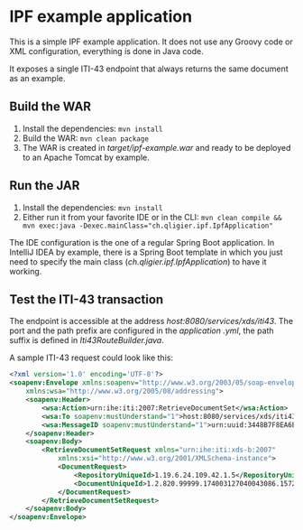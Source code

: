 # IPF example application

This is a simple IPF example application. It does not use any Groovy code or XML configuration, everything is done in Java code.

It exposes a single ITI-43 endpoint that always returns the same document as an example.

## Build the WAR

1. Install the dependencies: `mvn install`
2. Build the WAR: `mvn clean package`
3. The WAR is created in _target/ipf-example.war_ and ready to be deployed to an Apache Tomcat by example.

## Run the JAR

1. Install the dependencies: `mvn install`
2. Either run it from your favorite IDE or in the CLI: `mvn clean compile && mvn exec:java -Dexec.mainClass="ch.qligier.ipf.IpfApplication"`

The IDE configuration is the one of a regular Spring Boot application. In IntelliJ IDEA by example, there is a Spring Boot template in which
you just need to specify the main class (_ch.qligier.ipf.IpfApplication_) to have it working.

## Test the ITI-43 transaction

The endpoint is accessible at the address _host:8080/services/xds/iti43_. The port and the path prefix are configured in the _application
.yml_, the path suffix is defined in _Iti43RouteBuilder.java_.

A sample ITI-43 request could look like this:
```xml
<?xml version='1.0' encoding='UTF-8'?>
<soapenv:Envelope xmlns:soapenv="http://www.w3.org/2003/05/soap-envelope"
    xmlns:wsa="http://www.w3.org/2005/08/addressing">
    <soapenv:Header>
        <wsa:Action>urn:ihe:iti:2007:RetrieveDocumentSet</wsa:Action>
        <wsa:To soapenv:mustUnderstand="1">host:8080/services/xds/iti43</wsa:To>
        <wsa:MessageID soapenv:mustUnderstand="1">urn:uuid:3448B7F8EA6E8B9DFC1289514997508</wsa:MessageID>
    </soapenv:Header>
    <soapenv:Body>
        <RetrieveDocumentSetRequest xmlns="urn:ihe:iti:xds-b:2007"
            xmlns:xsi="http://www.w3.org/2001/XMLSchema-instance">
            <DocumentRequest>
                <RepositoryUniqueId>1.19.6.24.109.42.1.5</RepositoryUniqueId>
                <DocumentUniqueId>1.2.820.99999.174003127040043086.1572886054.1</DocumentUniqueId>
            </DocumentRequest>
        </RetrieveDocumentSetRequest>
    </soapenv:Body>
</soapenv:Envelope>
```
